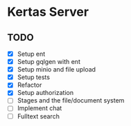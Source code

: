 # Kertas Server

## TODO
- [x] Setup ent
- [x] Setup gqlgen with ent
- [x] Setup minio and file upload
- [x] Setup tests
- [x] Refactor
- [x] Setup authorization
- [ ] Stages and the file/document system
- [ ] Implement chat
- [ ] Fulltext search
